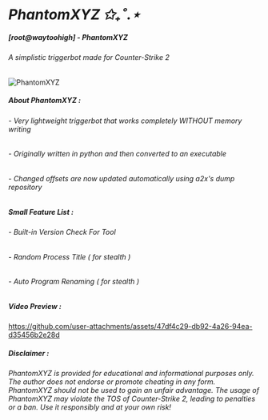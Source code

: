 # *PhantomXYZ ✩₊˚.⋆*
##### *[root@waytoohigh] - PhantomXYZ*
###### A simplistic triggerbot made for Counter-Strike 2

![PhantomXYZ](https://i.imgur.com/kSjhMTy.png "PhantomXYZ")

##### About PhantomXYZ :
###### - Very lightweight triggerbot that works completely WITHOUT memory writing
###### - Originally written in python and then converted to an executable
###### - Changed offsets are now updated automatically using a2x's dump repository 

##### Small Feature List :
###### - Built-in Version Check For Tool
###### - Random Process Title ( for stealth )
###### - Auto Program Renaming ( for stealth )

##### Video Preview :
https://github.com/user-attachments/assets/47df4c29-db92-4a26-94ea-d35456b2e28d

##### Disclaimer :
###### PhantomXYZ is provided for educational and informational purposes only. The author does not endorse or promote cheating in any form. PhantomXYZ should not be used to gain an unfair advantage. The usage of PhantomXYZ may violate the TOS of Counter-Strike 2, leading to penalties or a ban. Use it responsibly and at your own risk!
